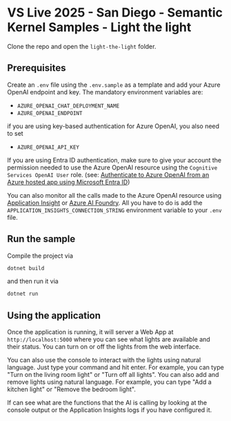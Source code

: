 # VS Live 2025 - San Diego - Semantic Kernel Samples - Light the light

Clone the repo and open the `light-the-light` folder.

## Prerequisites

Create an `.env` file using the `.env.sample` as a template and add your Azure OpenAI endpoint and key. The mandatory environment variables are:

- `AZURE_OPENAI_CHAT_DEPLOYMENT_NAME`
- `AZURE_OPENAI_ENDPOINT`

if you are using key-based authentication for Azure OpenAI, you also need to set

- `AZURE_OPENAI_API_KEY`

If you are using Entra ID authentication, make sure to give your account the permission needed to use the Azure OpenAI resource using the `Cognitive Services OpenAI User` role. (see: [Authenticate to Azure OpenAI from an Azure hosted app using Microsoft Entra ID](https://learn.microsoft.com/dotnet/ai/how-to/app-service-aoai-auth?tabs=system-assigned%2Cresource&pivots=azure-portal))

You can also monitor all the calls made to the Azure OpenAI resource using [Application Insight](https://learn.microsoft.com/semantic-kernel/concepts/enterprise-readiness/observability/telemetry-with-app-insights?tabs=Powershell&pivots=programming-language-csharp) or [Azure AI Foundry](https://learn.microsoft.com/semantic-kernel/concepts/enterprise-readiness/observability/telemetry-with-azure-ai-foundry-tracing). All you have to do is add the `APPLICATION_INSIGHTS_CONNECTION_STRING` environment variable to your `.env` file.

## Run the sample

Compile the project via

```bash
dotnet build
```

and then run it via

```bash 
dotnet run
```

## Using the application

Once the application is running, it will server a Web App at `http://localhost:5000` where you can see what lights are available and their status. You can turn on or off the lights from the web interface.

You can also use the console to interact with the lights using natural language. Just type your command and hit enter. For example, you can type "Turn on the living room light" or "Turn off all lights". You can also add and remove lights using natural language. For example, you can type "Add a kitchen light" or "Remove the bedroom light".

If can see what are the functions that the AI is calling by looking at the console output or the Application Insights logs if you have configured it.